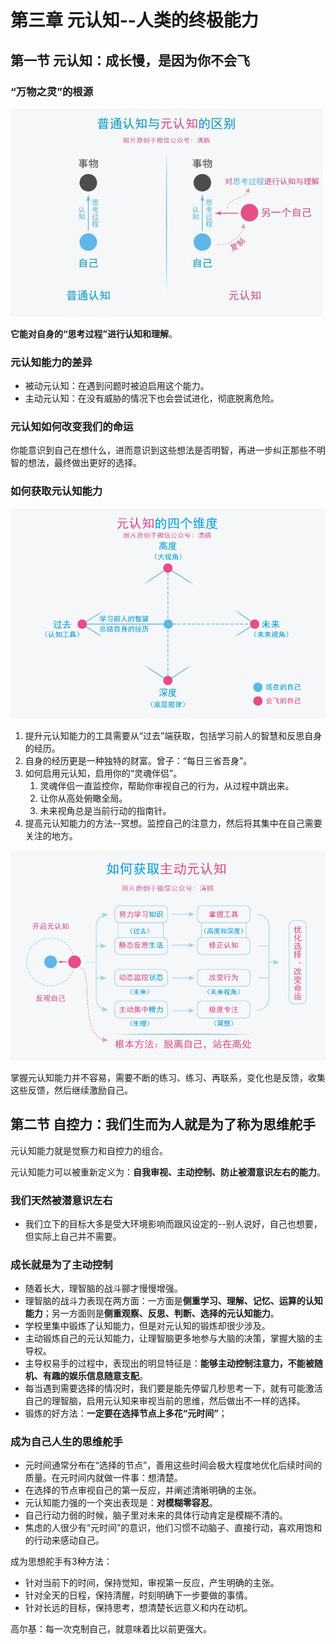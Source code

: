 # 第三章 元认知--人类的终极能力

## 第一节 元认知：成长慢，是因为你不会飞

### “万物之灵”的根源

![元认知区别](第三章.assets/元认知区别.jpeg)

**它能对自身的“思考过程”进行认知和理解**。

### 元认知能力的差异

* 被动元认知：在遇到问题时被迫启用这个能力。
* 主动元认知：在没有威胁的情况下也会尝试进化，彻底脱离危险。

### 元认知如何改变我们的命运

你能意识到自己在想什么，进而意识到这些想法是否明智，再进一步纠正那些不明智的想法，最终做出更好的选择。

### 如何获取元认知能力

![元认知维度](第三章.assets/元认知维度.jpeg)

1. 提升元认知能力的工具需要从“过去”端获取，包括学习前人的智慧和反思自身的经历。
2. 自身的经历更是一种独特的财富。曾子：“每日三省吾身”。
3. 如何启用元认知，启用你的“灵魂伴侣”。
   1. 灵魂伴侣一直监控你，帮助你审视自己的行为，从过程中跳出来。
   2. 让你从高处俯瞰全局。
   3. 未来视角总是当前行动的指南针。
4. 提高元认知能力的方法--冥想。监控自己的注意力，然后将其集中在自己需要关注的地方。

![主动元认知](第三章.assets/主动元认知.jpeg)

掌握元认知能力并不容易，需要不断的练习、练习、再联系，变化也是反馈，收集这些反馈，然后继续激励自己。

## 第二节 自控力：我们生而为人就是为了称为思维舵手

元认知能力就是觉察力和自控力的组合。

元认知能力可以被重新定义为：**自我审视、主动控制、防止被潜意识左右的能力**。

### 我们天然被潜意识左右

* 我们立下的目标大多是受大环境影响而跟风设定的--别人说好，自己也想要，但实际上自己并不需要。

### 成长就是为了主动控制

* 随着长大，理智脑的战斗郦才慢慢增强。
* 理智脑的战斗力表现在两方面：一方面是**侧重学习、理解、记忆、运算的认知能力**；另一方面则是**侧重观察、反思、判断、选择的元认知能力**。
* 学校里集中锻炼了认知能力，但是对元认知的锻炼却很少涉及。
* 主动锻炼自己的元认知能力，让理智脑更多地参与大脑的决策，掌握大脑的主导权。
* 主导权易手的过程中，表现出的明显特征是：**能够主动控制注意力，不能被随机、有趣的娱乐信息随意支配**。
* 每当遇到需要选择的情况时，我们要是能先停留几秒思考一下，就有可能激活自己的理智脑，启用元认知来审视当前的思维，然后做出不一样的选择。
* 锻炼的好方法：**一定要在选择节点上多花“元时间”**；

### 成为自己人生的思维舵手

* 元时间通常分布在“选择的节点”，善用这些时间会极大程度地优化后续时间的质量。在元时间内就做一件事：想清楚。
* 在选择的节点审视自己的第一反应，并阐述清晰明确的主张。
* 元认知能力强的一个突出表现是：**对模糊零容忍**。
* 自己行动力弱的时候，脑子里对未来的具体行动肯定是模糊不清的。
* 焦虑的人很少有“元时间”的意识，他们习惯不动脑子、直接行动，喜欢用饱和的行动来感动自己。

成为思想舵手有3种方法：

* 针对当前下的时间，保持觉知，审视第一反应，产生明确的主张。
* 针对全天的日程，保持清醒，时刻明确下一步要做的事情。
* 针对长远的目标，保持思考，想清楚长远意义和内在动机。

高尔基：每一次克制自己，就意味着比以前更强大。